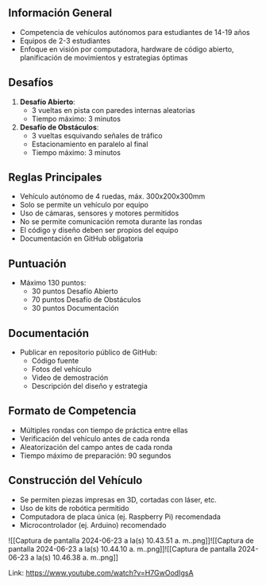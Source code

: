## Información General

- Competencia de vehículos autónomos para estudiantes de 14-19 años
- Equipos de 2-3 estudiantes
- Enfoque en visión por computadora, hardware de código abierto, planificación de movimientos y estrategias óptimas

## Desafíos

1. **Desafío Abierto**:
    - 3 vueltas en pista con paredes internas aleatorias
    - Tiempo máximo: 3 minutos
2. **Desafío de Obstáculos**:
    - 3 vueltas esquivando señales de tráfico
    - Estacionamiento en paralelo al final
    - Tiempo máximo: 3 minutos

## Reglas Principales

- Vehículo autónomo de 4 ruedas, máx. 300x200x300mm
- Solo se permite un vehículo por equipo
- Uso de cámaras, sensores y motores permitidos
- No se permite comunicación remota durante las rondas
- El código y diseño deben ser propios del equipo
- Documentación en GitHub obligatoria

## Puntuación

- Máximo 130 puntos:
    - 30 puntos Desafío Abierto
    - 70 puntos Desafío de Obstáculos
    - 30 puntos Documentación

## Documentación

- Publicar en repositorio público de GitHub:
    - Código fuente
    - Fotos del vehículo
    - Video de demostración
    - Descripción del diseño y estrategia

## Formato de Competencia

- Múltiples rondas con tiempo de práctica entre ellas
- Verificación del vehículo antes de cada ronda
- Aleatorización del campo antes de cada ronda
- Tiempo máximo de preparación: 90 segundos

## Construcción del Vehículo

- Se permiten piezas impresas en 3D, cortadas con láser, etc.
- Uso de kits de robótica permitido
- Computadora de placa única (ej. Raspberry Pi) recomendada
- Microcontrolador (ej. Arduino) recomendado

![[Captura de pantalla 2024-06-23 a la(s) 10.43.51 a. m..png]]![[Captura de pantalla 2024-06-23 a la(s) 10.44.10 a. m..png]]![[Captura de pantalla 2024-06-23 a la(s) 10.46.38 a. m..png]]

Link: https://www.youtube.com/watch?v=H7GwOodIgsA